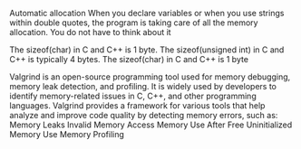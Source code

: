 Automatic allocation
When you declare variables or when you use strings within double quotes, the 
program is taking care of all the memory allocation. You do not have to think about 
it


The sizeof(char) in C and C++ is 1 byte.
The sizeof(unsigned int) in C and C++ is typically 4 bytes.
The sizeof(char) in C and C++ is 1 byte

Valgrind is an open-source programming tool used for memory debugging, memory leak detection, and profiling. It is widely used by developers to identify memory-related issues in C, C++, and other programming languages. Valgrind provides a framework for various tools that help analyze and improve code quality by detecting memory errors, such as:
Memory Leaks
Invalid Memory Access
Memory Use After Free
Uninitialized Memory Use
Memory Profiling
